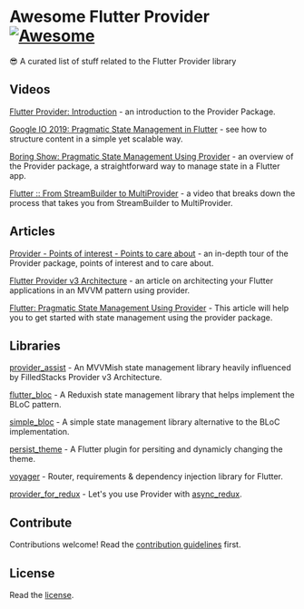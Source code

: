 #  Awesome Flutter Provider [![Awesome](https://cdn.rawgit.com/sindresorhus/awesome/d7305f38d29fed78fa85652e3a63e154dd8e8829/media/badge.svg)](https://github.com/sindresorhus/awesome)

😎 A curated list of stuff related to the Flutter Provider library

## Videos

[Flutter Provider: Introduction](https://youtu.be/O71rYKcxUgA) - an introduction to the Provider Package.

[Google IO 2019: Pragmatic State Management in Flutter](https://www.youtube.com/watch?v=d_m5csmrf7I) - see how to structure content in a simple yet scalable way.

[Boring Show: Pragmatic State Management Using Provider](https://www.youtube.com/watch?v=HrBiNHEqSYU) - an overview of the Provider package, a straightforward way to manage state in a Flutter app.

[Flutter :: From StreamBuilder to MultiProvider](https://youtu.be/budqAnwn740) - a video that breaks down the process that takes you from StreamBuilder to MultiProvider.

## Articles

[Provider - Points of interest - Points to care about](https://www.didierboelens.com/2019/07/provider---points-of-interest---points-to-care-about/) - an in-depth tour of the Provider package, points of interest and to care about.

[Flutter Provider v3 Architecture](https://www.filledstacks.com/post/flutter-provider-v3-architecture/) - an article on architecting your Flutter applications in an MVVM pattern using provider.

[Flutter: Pragmatic State Management Using Provider](https://medium.com/flutter-community/flutter-pragmatic-state-management-using-provider-5c1129f9b5bb) - This article will help you to get started with state management using the provider package.

## Libraries

 [provider_assist](https://github.com/SKLn-Rad/provider_assist) - An MVVMish state management library heavily influenced by FilledStacks Provider v3 Architecture.
 
 [flutter_bloc](https://github.com/felangel/bloc) - A Reduxish state management library that helps implement the BLoC pattern.
 
 [simple_bloc](https://github.com/everton-e26/simple_bloc) - A simple state management library alternative to the BLoC implementation.
 
 [persist_theme](https://github.com/fluttercommunity/persist_theme) - A Flutter plugin for persiting and dynamicly changing the theme.
 
 [voyager](https://github.com/vishna/voyager) - Router, requirements & dependency injection library for Flutter.

 [provider_for_redux](https://github.com/marcglasberg/provider_for_redux) - Let's you use Provider with [async_redux](https://github.com/marcglasberg/async_redux).
 
 ## Contribute

Contributions welcome! Read the [contribution guidelines](CONTRIBUTING.md) first.

## License

Read the [license](LICENSE).

